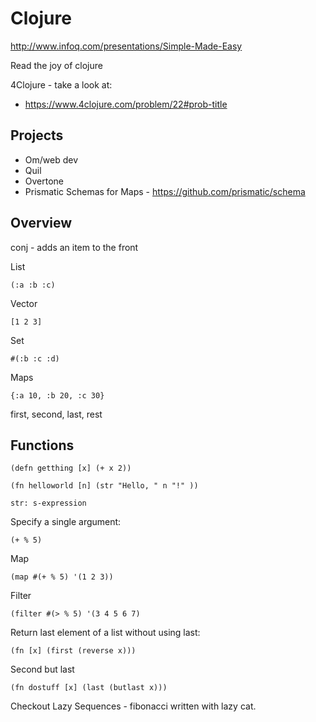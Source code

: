 Clojure
=======

http://www.infoq.com/presentations/Simple-Made-Easy

Read the joy of clojure

4Clojure - take a look at:
* https://www.4clojure.com/problem/22#prob-title

Projects
--------

* Om/web dev
* Quil
* Overtone
* Prismatic Schemas for Maps - https://github.com/prismatic/schema

Overview
--------

conj - adds an item to the front

List

    (:a :b :c)
    
Vector

    [1 2 3]
    
Set

    #(:b :c :d)
    
Maps

    {:a 10, :b 20, :c 30}


first, second, last, rest

Functions
---------

    (defn getthing [x] (+ x 2))
    
    (fn helloworld [n] (str "Hello, " n "!" ))
    
    str: s-expression

Specify a single argument:

    (+ % 5)
    
Map

    (map #(+ % 5) '(1 2 3))

Filter

    (filter #(> % 5) '(3 4 5 6 7)
    
Return last element of a list without using last:

    (fn [x] (first (reverse x)))
  
Second but last

    (fn dostuff [x] (last (butlast x)))
    
Checkout Lazy Sequences - fibonacci written with lazy cat.
